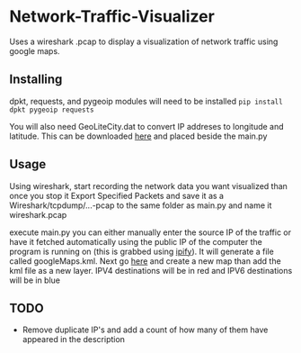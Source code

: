 # Network-Traffic-Visualizer
Uses a wireshark .pcap to display a visualization of network traffic using google maps.

## Installing
dpkt, requests, and pygeoip modules will need to be installed
`pip install dpkt pygeoip requests`

You will also need GeoLiteCity.dat to convert IP addreses to longitude and latitude. This can be downloaded [here](https://github.com/mbcc2006/GeoLiteCity-data) and placed beside the main.py

## Usage
Using wireshark, start recording the network data you want visualized than once you stop it Export Specified Packets and save it as a Wireshark/tcpdump/...-pcap to the same folder as main.py and name it wireshark.pcap

execute main.py you can either manually enter the source IP of the traffic or have it fetched automatically using the public IP of the computer the program is running on (this is grabbed using [ipify](https://www.ipify.org/)). It will generate a file called googleMaps.kml. Next go [here](https://www.google.com/mymaps) and create a new map than add the kml file as a new layer. IPV4 destinations will be in red and IPV6 destinations will be in blue

## TODO
- Remove duplicate IP's and add a count of how many of them have appeared in the description